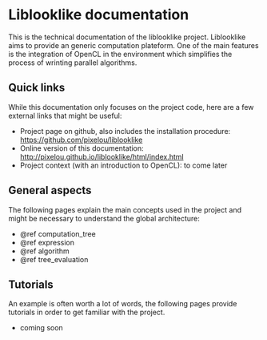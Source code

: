 Liblooklike documentation
=========================

This is the technical documentation of the liblooklike project.
Liblooklike aims to provide an generic computation plateform. One of the main
features is the integration of OpenCL in the environment which simplifies the
process of wrinting parallel algorithms.

Quick links
-----------

While this documentation only focuses on the project code, here are a few
external links that might be useful:

- Project page on github, also includes the installation procedure: https://github.com/pixelou/liblooklike
- Online version of this documentation: http://pixelou.github.io/liblooklike/html/index.html
- Project context (with an introduction to OpenCL): to come later

General aspects
---------------

The following pages explain the main concepts used in the project and might be
necessary to understand the global architecture:
- @ref computation_tree
- @ref expression
- @ref algorithm
- @ref tree_evaluation

Tutorials
---------

An example is often worth a lot of words, the following pages provide tutorials
in order to get familiar with the project.
- coming soon
